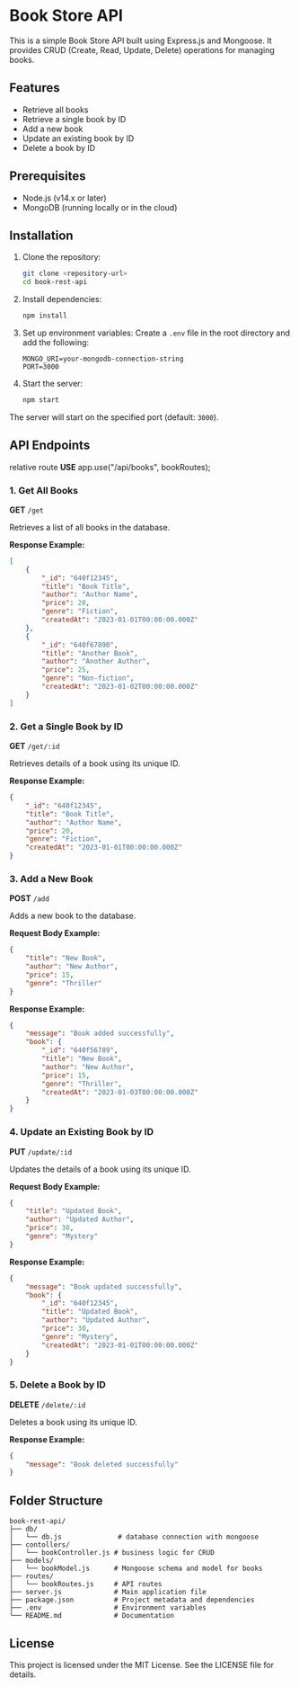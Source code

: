 # Book Store API

This is a simple Book Store API built using Express.js and Mongoose. It provides CRUD (Create, Read, Update, Delete) operations for managing books.

## Features

- Retrieve all books
- Retrieve a single book by ID
- Add a new book
- Update an existing book by ID
- Delete a book by ID

## Prerequisites

- Node.js (v14.x or later)
- MongoDB (running locally or in the cloud)

## Installation

1. Clone the repository:
   ```bash
   git clone <repository-url>
   cd book-rest-api
   ```

2. Install dependencies:
   ```bash
   npm install
   ```

3. Set up environment variables:
   Create a `.env` file in the root directory and add the following:
   ```env
   MONGO_URI=your-mongodb-connection-string
   PORT=3000
   ```

4. Start the server:
   ```bash
   npm start
   ```

The server will start on the specified port (default: `3000`).

## API Endpoints
relative route
**USE** app.use("/api/books", bookRoutes);

### 1. Get All Books
   **GET** `/get`
   
   Retrieves a list of all books in the database.

   **Response Example:**
   ```json
   [
       {
           "_id": "640f12345",
           "title": "Book Title",
           "author": "Author Name",
           "price": 20,
           "genre": "Fiction",
           "createdAt": "2023-01-01T00:00:00.000Z"
       },
       {
           "_id": "640f67890",
           "title": "Another Book",
           "author": "Another Author",
           "price": 25,
           "genre": "Non-fiction",
           "createdAt": "2023-01-02T00:00:00.000Z"
       }
   ]
   ```

### 2. Get a Single Book by ID
   **GET** `/get/:id`

   Retrieves details of a book using its unique ID.

   **Response Example:**
   ```json
   {
       "_id": "640f12345",
       "title": "Book Title",
       "author": "Author Name",
       "price": 20,
       "genre": "Fiction",
       "createdAt": "2023-01-01T00:00:00.000Z"
   }
   ```

### 3. Add a New Book
   **POST** `/add`

   Adds a new book to the database.

   **Request Body Example:**
   ```json
   {
       "title": "New Book",
       "author": "New Author",
       "price": 15,
       "genre": "Thriller"
   }
   ```

   **Response Example:**
   ```json
   {
       "message": "Book added successfully",
       "book": {
           "_id": "640f56789",
           "title": "New Book",
           "author": "New Author",
           "price": 15,
           "genre": "Thriller",
           "createdAt": "2023-01-03T00:00:00.000Z"
       }
   }
   ```

### 4. Update an Existing Book by ID
   **PUT** `/update/:id`

   Updates the details of a book using its unique ID.

   **Request Body Example:**
   ```json
   {
       "title": "Updated Book",
       "author": "Updated Author",
       "price": 30,
       "genre": "Mystery"
   }
   ```

   **Response Example:**
   ```json
   {
       "message": "Book updated successfully",
       "book": {
           "_id": "640f12345",
           "title": "Updated Book",
           "author": "Updated Author",
           "price": 30,
           "genre": "Mystery",
           "createdAt": "2023-01-01T00:00:00.000Z"
       }
   }
   ```

### 5. Delete a Book by ID
   **DELETE** `/delete/:id`

   Deletes a book using its unique ID.

   **Response Example:**
   ```json
   {
       "message": "Book deleted successfully"
   }
   ```


## Folder Structure

```
book-rest-api/
├── db/
│   └── db.js              # database connection with mongoose 
├── contollers/
│   └── bookController.js # business logic for CRUD 
├── models/
│   └── bookModel.js      # Mongoose schema and model for books
├── routes/
│   └── bookRoutes.js     # API routes
├── server.js             # Main application file
├── package.json          # Project metadata and dependencies
├── .env                  # Environment variables
└── README.md             # Documentation
```

## License

This project is licensed under the MIT License. See the LICENSE file for details.
